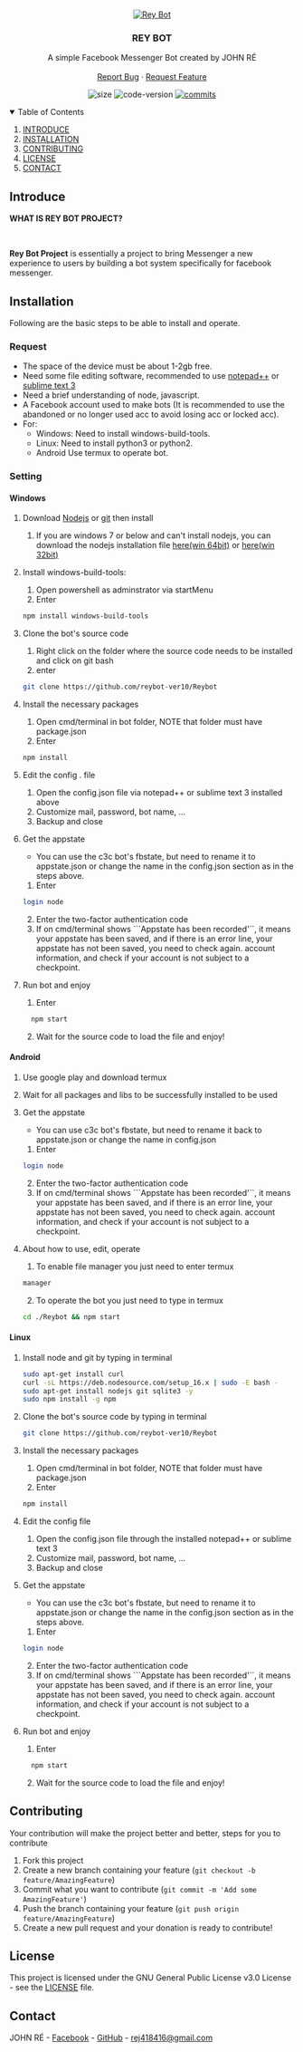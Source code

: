<br/>
<p align="center">
    <a href="https://github.com/reybot-ver10/Reybot">
        <img src="https://imgur.com/a/1JMZeLB" alt="Rey Bot">
    </a>

<h3 align="center">REY BOT</h3>

<p align="center">
    A simple Facebook Messenger Bot created by JOHN RÉ
    <br/>
    <br/>
    <a href="https://github.com/reybot-ver10/Reybot/pulls">Report Bug</a>
    ·
    <a href="https://github.com/reybot-ver10/Reybot/pulls">Request Feature</a>
    </p>
</p>

<p align="center">
	<img alt="size" src="https://img.shields.io/static/v1?label=Size&message=3.1 mb&color=blue">
	<img alt="code-version" src="https://img.shields.io/static/v1?label=Code Version &message=V1.4.39&color=Orange">
	<a href="https://github.com/reybot-ver10/Reybot/commits"><img alt="commits" src="https://img.shields.io/static/v1?label=Commit &message=0/month&color=blue"></a>
    
</p>

<!-- TABLE OF CONTENTS -->
<details open="open">
    <summary>Table of Contents</summary>
    <ol>
        <li><a href="#INTRODUCE">INTRODUCE</a></li>
        <li><a href="#INSTALLATION">INSTALLATION</a></li>
        <li><a href="#CONTRIBUTING">CONTRIBUTING</a></li>
        <li><a href="#LICENSE">LICENSE</a></li>
        <li><a href="#CONTACT">CONTACT</a></li>
    </ol>
</details>

<!-- ABOUT THE PROJECT -->
## Introduce
<p><strong>WHAT IS REY BOT PROJECT?</strong></p>
<br/>
<p>
<strong>Rey Bot Project</strong> is essentially a project to bring Messenger a new experience to users by building a bot system specifically for facebook messenger.
</p>


<!-- INSTALLATION -->
## Installation

Following are the basic steps to be able to install and operate.

### Request

- The space of the device must be about 1-2gb free.
- Need some file editing software, recommended to use [notepad++](https://notepad-plus-plus.org/downloads/) or [sublime text 3](https://www.sublimetext.com/3)
- Need a brief understanding of node, javascript.
- A Facebook account used to make bots (It is recommended to use the abandoned or no longer used acc to avoid losing acc or locked acc).
- For:
    - Windows: Need to install windows-build-tools.
    - Linux: Need to install python3 or python2.
    - Android Use termux to operate bot.
### Setting

#### Windows

1. Download [Nodejs](https://nodejs.org/en/) or [git](https://git-scm.com/) then install
    1. If you are windows 7 or below and can't install nodejs, you can download the nodejs installation file [here(win 64bit)](https://nodejs.org/download/release/v13.14.0/node-v13.14.0-x64.msi) or [here(win 32bit)](https://nodejs.org/download/release/v13.14.0/node-v13.14.0-x86.msi)

2. Install windows-build-tools:
    1. Open powershell as adminstrator via startMenu
    2. Enter
     ```sh
     npm install windows-build-tools
     ```

3. Clone the bot's source code
    1. Right click on the folder where the source code needs to be installed and click on git bash
    2. enter
    ```sh
    git clone https://github.com/reybot-ver10/Reybot
    ```

4. Install the necessary packages
    1. Open cmd/terminal in bot folder, NOTE that folder must have package.json
    2. Enter
    ```sh
    npm install
    ```

5. Edit the config . file
    1. Open the config.json file via notepad++ or sublime text 3 installed above
    2. Customize mail, password, bot name, ...
    3. Backup and close

6. Get the appstate
    - You can use the c3c bot's fbstate, but need to rename it to appstate.json or change the name in the config.json section as in the steps above.
    1. Enter
    ```sh
    login node
    ```
    2. Enter the two-factor authentication code
    3. If on cmd/terminal shows ```Appstate has been recorded'``, it means your appstate has been saved, and if there is an error line, your appstate has not been saved, you need to check again. account information, and check if your account is not subject to a checkpoint.

7. Run bot and enjoy
    1. Enter
    ```sh
      npm start
      ```
    2. Wait for the source code to load the file and enjoy!

#### Android

1. Use google play and download termux

2. Wait for all packages and libs to be successfully installed to be used

3. Get the appstate
    - You can use c3c bot's fbstate, but need to rename it back to appstate.json or change the name in config.json
    1. Enter
    ```sh
    login node
    ```
    2. Enter the two-factor authentication code
    3. If on cmd/terminal shows ```Appstate has been recorded'``, it means your appstate has been saved, and if there is an error line, your appstate has not been saved, you need to check again. account information, and check if your account is not subject to a checkpoint.

4. About how to use, edit, operate
      1. To enable file manager you just need to enter termux
      ```sh
      manager
      ```
      2. To operate the bot you just need to type in termux
      ```sh
      cd ./Reybot && npm start
      ```


#### Linux

1. Install node and git by typing in terminal
    ```sh
    sudo apt-get install curl
    curl -sL https://deb.nodesource.com/setup_16.x | sudo -E bash -
    sudo apt-get install nodejs git sqlite3 -y
    sudo npm install -g npm
    ```

2. Clone the bot's source code by typing in terminal
    ```sh
    git clone https://github.com/reybot-ver10/Reybot
    ```

3. Install the necessary packages
    1. Open cmd/terminal in bot folder, NOTE that folder must have package.json
    2. Enter
    ```sh
    npm install
    ```

4. Edit the config file
    1. Open the config.json file through the installed notepad++ or sublime text 3
    2. Customize mail, password, bot name, ...
    3. Backup and close

5. Get the appstate
    - You can use the c3c bot's fbstate, but need to rename it to appstate.json or change the name in the config.json section as in the steps above.
    1. Enter
    ```sh
    login node
    ```
    2. Enter the two-factor authentication code
    3. If on cmd/terminal shows ```Appstate has been recorded'``, it means your appstate has been saved, and if there is an error line, your appstate has not been saved, you need to check again. account information, and check if your account is not subject to a checkpoint.

6. Run bot and enjoy
    1. Enter
    ```sh
      npm start
      ```
    2. Wait for the source code to load the file and enjoy!
    
<!-- CONTRIBUTING -->
## Contributing

Your contribution will make the project better and better, steps for you to contribute

1. Fork this project
2. Create a new branch containing your feature (`git checkout -b feature/AmazingFeature`)
3. Commit what you want to contribute (`git commit -m 'Add some AmazingFeature'`)
4. Push the branch containing your feature (`git push origin feature/AmazingFeature`)
5. Create a new pull request and your donation is ready to contribute!

<!-- LICENSE -->
## License

This project is licensed under the GNU General Public License v3.0 License - see the [LICENSE](LICENSE) file.

<!-- CONTACT -->
## Contact

JOHN RÉ - [Facebook](https://www.facebook.com/profile.php?id=100081837309327) - [GitHub](https://github.com/reybot-ver10/Reybot) - rej418416@gmail.com
